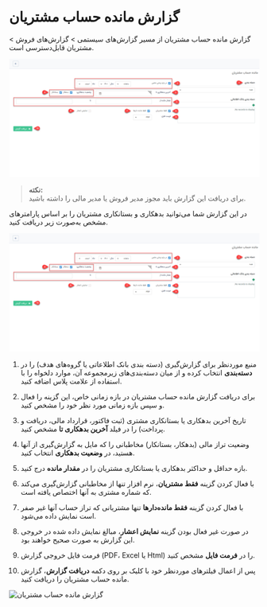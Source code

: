 # گزارش مانده حساب مشتریان
 گزارش مانده حساب مشتریان از مسیر گزارش‌های سیستمی > گزارش‌های فروش > مشتریان قابل‌دسترسی است.

 ![گزارش مانده حساب مشتریان](./Image/customers-account-balance.png)

> **نکته:** <br>  برای دریافت این گزارش باید مجوز مدیر فروش یا مدیر مالی را داشته باشید.


در این گزارش شما می‌توانید بدهکاری و بستانکاری مشتریان را بر اساس پارامترهای مشخص به‌صورت زیر دریافت کنید. 

![دریافت گزارش مانده حساب مشتریان](./Image/receive-customers-account-balance-report.png)

1.  منبع موردنظر برای گزارش‌گیری (دسته بندی بانک اطلاعاتی یا گروه‌های هدف)  را در **دسته‌بندی** انتخاب کرده و از میان دسته‌بندی‌های زیرمجموعه آن، موارد دلخواه را با استفاده از علامت پلاس اضافه کنید.

2.  برای دریافت گزارش مانده حساب مشتریان در بازه زمانی خاص، این گزینه را فعال و سپس بازه زمانی مورد نظر خود را مشخص کنید.

3. تاریخ آخرین بدهکاری یا بستانکاری مشتری (ثبت فاکتور، قرارداد مالی، دریافت و پرداخت) را در فیلد **آخرین بدهکاری تا** مشخص کنید.

4. وضعیت تراز مالی (بدهکار، بستانکار) مخاطبانی را که مایل به گزارش‌گیری از آنها هستید، در **وضعیت بدهکاری** انتخاب کنید.

5. بازه حداقل و حداکثر بدهکاری یا بستانکاری مشتریان را در **مقدار مانده** درج کنید.

6.  با فعال کردن گزینه **فقط مشتریان**،  نرم افزار تنها از مخاطبانی گزارش‌گیری می‌کند که شماره مشتری به آنها اختصاص  یافته است. 

7.  با فعال کردن گزینه **فقط مانده‌دارها** تنها مشتریانی که تراز حساب آنها غیر صفر است نمایش داده می‌شود.

8.   در صورت غیر فعال بودن گزینه **نمایش اعشار**، مبالغ نمایش داده شده در خروجی این گزارش به صورت صحیح خواهند بود.

9. فرمت فایل خروجی گزارش (PDF، Excel یا Html) را در **فرمت فایل** مشخص کنید.

10. پس از اعمال فیلترهای موردنظر خود با کلیک بر روی دکمه **دریافت گزارش**، گزارش مانده حساب مشتریان را دریافت کنید.

![گزارش مانده حساب مشتریان](Balance2.png)

